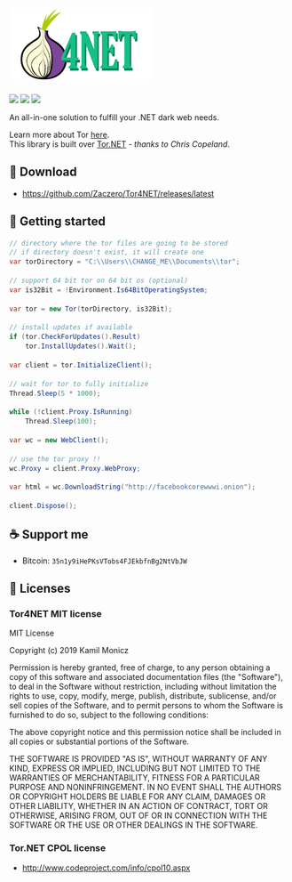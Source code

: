 # ![](https://github.com/Zaczero/Tor4NET/blob/master/icons/Tor4NET_small.png)

![](https://img.shields.io/github/release/Zaczero/Tor4NET.svg)
![](https://img.shields.io/nuget/v/Tor4NET.svg)
![](https://img.shields.io/github/license/Zaczero/Tor4NET.svg)

An all-in-one solution to fulfill your .NET dark web needs.

Learn more about Tor [here](https://www.torproject.org/).  
This library is built over [Tor.NET](https://www.codeproject.com/Articles/1072864/%2fArticles%2f1072864%2fTor-NET-A-managed-Tor-network-library) *- thanks to Chris Copeland*.

## 🔗 Download

* https://github.com/Zaczero/Tor4NET/releases/latest

## 🏁 Getting started

```cs
// directory where the tor files are going to be stored
// if directory doesn't exist, it will create one
var torDirectory = "C:\\Users\\CHANGE_ME\\Documents\\tor";

// support 64 bit tor on 64 bit os (optional)
var is32Bit = !Environment.Is64BitOperatingSystem;

var tor = new Tor(torDirectory, is32Bit);

// install updates if available
if (tor.CheckForUpdates().Result)
    tor.InstallUpdates().Wait();

var client = tor.InitializeClient();

// wait for tor to fully initialize
Thread.Sleep(5 * 1000);

while (!client.Proxy.IsRunning)
    Thread.Sleep(100);

var wc = new WebClient();

// use the tor proxy !!
wc.Proxy = client.Proxy.WebProxy;

var html = wc.DownloadString("http://facebookcorewwwi.onion");

client.Dispose();
```

## ☕ Support me

* Bitcoin: `35n1y9iHePKsVTobs4FJEkbfnBg2NtVbJW`

## 📎 Licenses
### Tor4NET MIT license

MIT License

Copyright (c) 2019 Kamil Monicz

Permission is hereby granted, free of charge, to any person obtaining a copy
of this software and associated documentation files (the "Software"), to deal
in the Software without restriction, including without limitation the rights
to use, copy, modify, merge, publish, distribute, sublicense, and/or sell
copies of the Software, and to permit persons to whom the Software is
furnished to do so, subject to the following conditions:

The above copyright notice and this permission notice shall be included in all
copies or substantial portions of the Software.

THE SOFTWARE IS PROVIDED "AS IS", WITHOUT WARRANTY OF ANY KIND, EXPRESS OR
IMPLIED, INCLUDING BUT NOT LIMITED TO THE WARRANTIES OF MERCHANTABILITY,
FITNESS FOR A PARTICULAR PURPOSE AND NONINFRINGEMENT. IN NO EVENT SHALL THE
AUTHORS OR COPYRIGHT HOLDERS BE LIABLE FOR ANY CLAIM, DAMAGES OR OTHER
LIABILITY, WHETHER IN AN ACTION OF CONTRACT, TORT OR OTHERWISE, ARISING FROM,
OUT OF OR IN CONNECTION WITH THE SOFTWARE OR THE USE OR OTHER DEALINGS IN THE
SOFTWARE.

### Tor.NET CPOL license

* http://www.codeproject.com/info/cpol10.aspx
